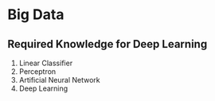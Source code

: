 # Big Data

## Required Knowledge for Deep Learning

1. Linear Classifier
2. Perceptron
3. Artificial Neural Network
4. Deep Learning